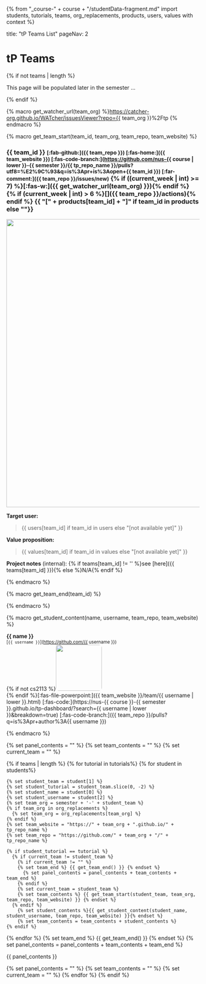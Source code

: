 {% from "_course-" + course + "/studentData-fragment.md" import students, tutorials, teams, org_replacements, products, users, values with context %}

<frontmatter>
title: "tP Teams List"
pageNav: 2
</frontmatter>

# tP Teams


{% if not teams | length %}

<p>
This page will be populated later in the semester ...

{% endif %}

{% macro get_watcher_url(team_org) %}https://catcher-org.github.io/WATcher/issuesViewer?repo={{ team_org }}%2Ftp {% endmacro %}

{% macro get_team_start(team_id, team_org, team_repo, team_website) %}
<div class="container">
<div class="row">
<div class="col border">

### {{ team_id }} <small>[:fab-github:]({{ team_repo }}) [:fas-home:]({{ team_website }}) [:fas-code-branch:](https://github.com/nus-{{ course | lower }}-{{ semester }}/{{ tp_repo_name }}/pulls?utf8=%E2%9C%93&q=is%3Apr+is%3Aopen+{{ team_id }}) [:far-comment:]({{ team_repo }}/issues/new)</small> {% if ((current_week | int) >= 7) %}[:fas-w:]({{ get_watcher_url(team_org) }}){% endif %} {% if (current_week | int) > 6 %}[<pic eager src="{{ team_repo }}/workflows/Java%20CI/badge.svg"></pic>]({{ team_repo }}/actions){% endif %} {{ "[**" + products[team_id] + "]**" if team_id in products else ""}}

<span tags="m--cs2103">

<img src="{{ team_website }}/images/Ui.png" width="750" onerror="this.src='images/placeholder-large.png';"></img><p/>
</span>
<span tags="m--cs2103">
**Target user:**
<div class="indented">
<blockquote>
{{ users[team_id] if team_id in users else "[not available yet]" }}
</blockquote>
</div>

**Value proposition:**
<div class="indented">
<blockquote>
{{ values[team_id] if team_id in values else "[not available yet]" }}
</blockquote>
</div>

**Project notes** (internal): {% if teams[team_id] != '' %}see [here]({{ teams[team_id] }}){% else %}N/A{% endif %}
</span>
</div>
</div>
<div class="row">
{% endmacro %}


{% macro get_team_end(team_id) %}
</div>
</div>
<p/>
{% endmacro %}


{% macro get_student_content(name, username, team_repo, team_website) %}
<div class="col text-center border">

**{{ name }}**<br>
<sup>[`{{ username }}`](https://github.com/{{ username }})</sup><br>
{% if not cs2113 %}<img style="border-radius: 8px;" src="{{ team_website }}/images/{{ username | lower }}.png" width="120"  onerror="this.src='images/placeholder-small.png';"></img><br>{% endif %}[:fas-file-powerpoint:]({{ team_website }}/team/{{ username | lower }}.html) [:fas-code:](https://nus-{{ course }}-{{ semester }}.github.io/tp-dashboard/?search={{ username | lower }}&breakdown=true) [:fas-code-branch:]({{ team_repo }}/pulls?q=is%3Apr+author%3A{{ username }})
</div>
{% endmacro %}

{% set panel_contents = "" %}
{% set team_contents = "" %}
{% set current_team = "" %}

{% if teams | length %}
{% for tutorial in tutorials%}
  {% for student in students%}

    {% set student_team = student[1] %}
    {% set student_tutorial = student_team.slice(0, -2) %}
    {% set student_name = student[0] %}
    {% set student_username = student[2] %}
    {% set team_org = semester + '-' + student_team %}
    {% if team_org in org_replacements %}
      {% set team_org = org_replacements[team_org] %}
    {% endif %}
    {% set team_website = "https://" + team_org + ".github.io/" + tp_repo_name %}
    {% set team_repo = "https://github.com/" + team_org + "/" + tp_repo_name %}

    {% if student_tutorial == tutorial %}
      {% if current_team != student_team %}
        {% if current_team != "" %}
        {% set team_end %} {{ get_team_end() }} {% endset %}
          {% set panel_contents = panel_contents + team_contents + team_end %}
        {% endif %}
        {% set current_team = student_team %}
        {% set team_contents %} {{ get_team_start(student_team, team_org, team_repo, team_website) }} {% endset %}
      {% endif %}
        {% set student_contents %}{{ get_student_content(student_name, student_username, team_repo, team_website) }}{% endset %}
        {% set team_contents = team_contents + student_contents %}
    {% endif %}

  {% endfor %}
  {% set team_end %} {{ get_team_end() }} {% endset %}
  {% set panel_contents = panel_contents + team_contents + team_end %}

<panel type="seamless" header="## {{ tutorial }}" no-close>
{{ panel_contents }}
</panel>

  {% set panel_contents = "" %}
  {% set team_contents = "" %}
  {% set current_team = "" %}
{% endfor %}
{% endif %}
